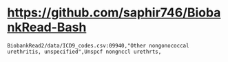 # https://github.com/saphir746/BiobankRead-Bash

```console
BiobankRead2/data/ICD9_codes.csv:09940,"Other nongonococcal urethritis, unspecified",Unspcf nongnccl urethrts,

```

